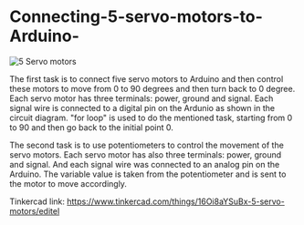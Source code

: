 # Connecting-5-servo-motors-to-Arduino-


![5 Servo motors](https://user-images.githubusercontent.com/85887579/122676444-d3bd1680-d1e6-11eb-86b2-51d5343bf212.png)


The first task is to connect five servo motors to Arduino and then control these motors to move from 0 to 90 degrees and then turn back to 0 degree. Each servo motor has three terminals: power, ground and signal. Each signal wire is connected to a digital pin on the Ardunio as shown in the circuit diagram. 
"for loop" is used to do the mentioned task, starting from 0 to 90 and then go back to the initial point 0.

The second task is to use potentiometers to control the movement of the servo motors. Each servo motor has also three terminals: power, ground and signal. And each signal wire was connected to an analog pin on the Arduino. The variable value is taken from the potentiometer and is sent to the motor to move accordingly.

Tinkercad link: https://www.tinkercad.com/things/16Oi8aYSuBx-5-servo-motors/editel
